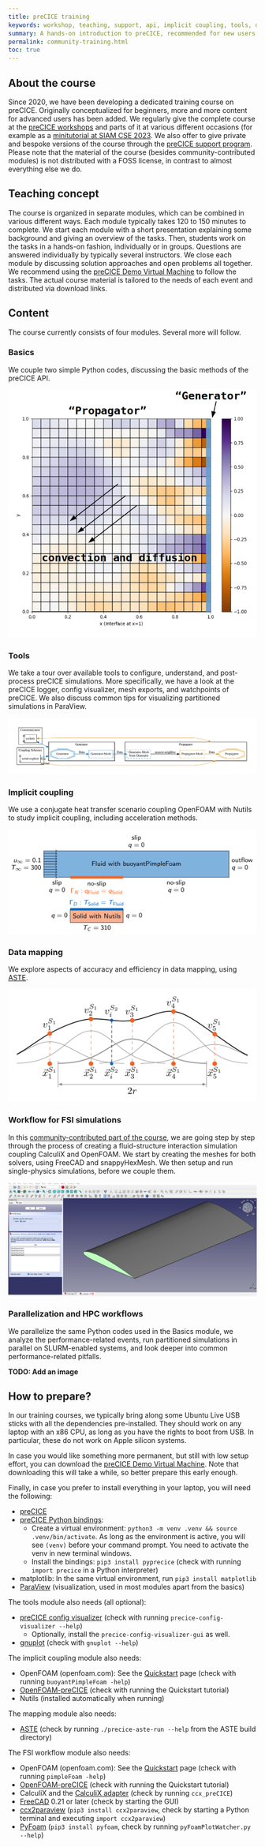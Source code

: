 ```yaml
---
title: preCICE training
keywords: workshop, teaching, support, api, implicit coupling, tools, data mapping, training
summary: A hands-on introduction to preCICE, recommended for new users that want to learn how to couple their own codes and beyond.
permalink: community-training.html
toc: true
---
```


## About the course

Since 2020, we have been developing a dedicated training course on preCICE. Originally conceptualized for beginners, more and more content for advanced users has been added. We regularly give the complete course at the [preCICE workshops](https://precice.org/community.html) and parts of it at various different occasions (for example as a [minitutorial at SIAM CSE 2023](https://meetings.siam.org/sess/dsp_programsess.cfm?SESSIONCODE=77168). We also offer to give private and bespoke versions of the course through the [preCICE support program](community-support-precice.html). Please note that the material of the course (besides community-contributed modules) is not distributed with a FOSS license, in contrast to almost everything else we do.

## Teaching concept

The course is organized in separate modules, which can be combined in various different ways. Each module typically takes 120 to 150 minutes to complete. We start each module with a short presentation explaining some background and giving an overview of the tasks. Then, students work on the tasks in a hands-on fashion, individually or in groups. Questions are answered individually by typically several instructors. We close each module by discussing solution approaches and open problems all together. We recommend using the [preCICE Demo Virtual Machine](installation-vm.html) to follow the tasks. The actual course material is tailored to the needs of each event and distributed via download links.

## Content

The course currently consists of four modules. Several more will follow.

### Basics

We couple two simple Python codes, discussing the basic methods of the preCICE API.

![Basics training: Configuration](images/training/training-basics.png)

### Tools

We take a tour over available tools to configure, understand, and post-process preCICE simulations. More specifically, we have a look at the preCICE logger, config visualizer, mesh exports, and watchpoints of preCICE. We also discuss common tips for visualizing partitioned simulations in ParaView.

![Basics training: Tools](images/training/training-tools.png)

### Implicit coupling

We use a conjugate heat transfer scenario coupling OpenFOAM with Nutils to study implicit coupling, including acceleration methods.

![Basics training: Implicit coupling](images/training/training-implicit-coupling.png)

### Data mapping

We explore aspects of accuracy and efficiency in data mapping, using [ASTE](tooling-aste.html).

![Basics training: Mapping](images/training/training-mapping.png)

### Workflow for FSI simulations

In this [community-contributed part of the course](https://github.com/precice/community-training/tree/main/fsi-workflow), we are going step by step through the process of creating a fluid-structure interaction simulation coupling CalculiX and OpenFOAM. We start by creating the meshes for both solvers, using FreeCAD and snappyHexMesh. We then setup and run single-physics simulations, before we couple them.

![Application training: FSI workflow](images/training/training-fsi.png)

### Parallelization and HPC workflows

We parallelize the same Python codes used in the Basics module, we analyze the performance-related events, run partitioned simulations in parallel on SLURM-enabled systems, and look deeper into common performance-related pitfalls.

**TODO: Add an image**

## How to prepare?

In our training courses, we typically bring along some Ubuntu Live USB sticks with all the dependencies pre-installed. They should work on any laptop with an x86 CPU, as long as you have the rights to boot from USB. In particular, these do not work on Apple silicon systems.

In case you would like something more permanent, but still with low setup effort, you can download the  [preCICE Demo Virtual Machine](installation-vm.html). Note that downloading this will take a while, so better prepare this early enough.

Finally, in case you prefer to install everything in your laptop, you will need the following:

- [preCICE](installation-overview.html)
- [preCICE Python bindings](installation-bindings-python.html):
  - Create a virtual environment: `python3 -m venv .venv && source .venv/bin/activate`. As long as the environment is active, you will see `(venv)` before your command prompt. You need to activate the venv in new terminal windows.
  - Install the bindings: `pip3 install pyprecice` (check with running `import precice` in a Python interpreter)
- matplotlib: In the same virtual environment, run `pip3 install matplotlib`
- [ParaView](https://www.paraview.org/) (visualization, used in most modules apart from the basics)

The tools module also needs (all optional):

- [preCICE config visualizer](tooling-config-visualization.html) (check with running `precice-config-visualizer --help`)
  - Optionally, install the `precice-config-visualizer-gui` as well.
- [gnuplot](http://gnuplot.info/) (check with `gnuplot --help`)

The implicit coupling module also needs:

- OpenFOAM (openfoam.com): See the [Quickstart](quickstart.html) page (check with running `buoyantPimpleFoam -help`)
- [OpenFOAM-preCICE](adapter-openfoam-get.html) (check with running the Quickstart tutorial)
- Nutils (installed automatically when running)

The mapping module also needs:

- [ASTE](tooling-aste.html) (check by running `./precice-aste-run --help` from the ASTE build directory)

The FSI workflow module also needs:

- OpenFOAM (openfoam.com): See the [Quickstart](quickstart.html) page (check with running `pimpleFoam -help`)
- [OpenFOAM-preCICE](adapter-openfoam-get.html) (check with running the Quickstart tutorial)
- CalculiX and the [CalculiX adapter](https://precice.org/adapter-calculix-overview.html) (check by running `ccx_preCICE`)
- [FreeCAD](https://www.freecad.org/) 0.21 or later (check by starting the GUI)
- [ccx2paraview](https://github.com/calculix/ccx2paraview) (`pip3 install ccx2paraview`, check by starting a Python terminal and executing `import ccx2paraview`)
- [PyFoam](https://pypi.org/project/PyFoam/) (`pip3 install pyfoam`, check by running `pyFoamPlotWatcher.py --help`)
